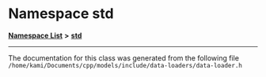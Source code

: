 

# Namespace std



[**Namespace List**](namespaces.md) **>** [**std**](namespacestd.md)







































































------------------------------
The documentation for this class was generated from the following file `/home/kami/Documents/cpp/models/include/data-loaders/data-loader.h`

